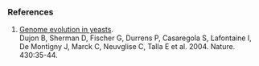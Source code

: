 ### References

1.  [Genome evolution in
    yeasts](http://europepmc.org/abstract/MED/15229592).\
    Dujon B, Sherman D, Fischer G, Durrens P, Casaregola S, Lafontaine
    I, De Montigny J, Marck C, Neuvglise C, Talla E et al. 2004. Nature.
    430:35-44.
